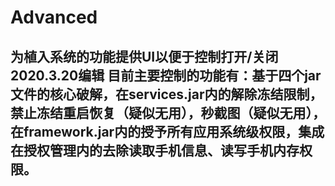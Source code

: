 # Advanced
为植入系统的功能提供UI以便于控制打开/关闭
2020.3.20编辑
目前主要控制的功能有：基于四个jar文件的核心破解，在services.jar内的解除冻结限制，禁止冻结重启恢复（疑似无用），秒截图（疑似无用），在framework.jar内的授予所有应用系统级权限，集成在授权管理内的去除读取手机信息、读写手机内存权限。
------------------------------
